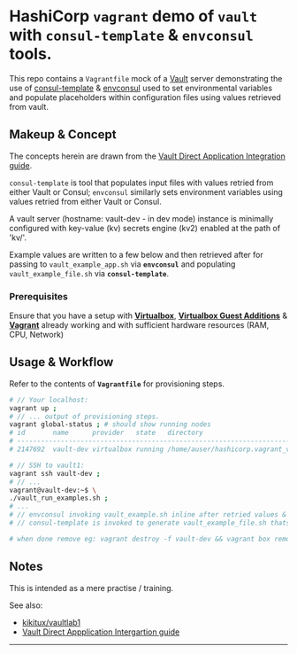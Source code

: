 # HashiCorp `vagrant` demo of **`vault`** with **`consul-template`** & **`envconsul`** tools.
This repo contains a `Vagrantfile` mock of a [Vault](https://www.vaultproject.io/) server demonstrating the use of [consul-template](https://github.com/hashicorp/consul-template) & [envconsul](https://github.com/hashicorp/envconsul/) used to set environmental variables and populate placeholders within configuration files using values retrieved from vault.


## Makeup & Concept

The concepts herein are drawn from the [Vault Direct Application Integration guide](https://learn.hashicorp.com/vault/developer/sm-app-integration). 

`consul-template` is tool that populates input files with values retried from either Vault or Consul; `envconsul` similarly sets environment variables using values retried from either Vault or Consul.

A vault server (hostname: vault-dev - in dev mode) instance is minimally configured with key-value (kv) secrets engine (kv2) enabled at the path of 'kv/'.

Example values are written to a few below and then retrieved after for passing to `vault_example_app.sh` via **`envconsul`** and populating `vault_example_file.sh` via **`consul-template`**.


### Prerequisites
Ensure that you have a setup with [**Virtualbox**](https://www.virtualbox.org/), [**Virtualbox Guest Additions**](https://download.virtualbox.org/virtualbox/) & [**Vagrant**](https://www.vagrantup.com/) already working and with sufficient hardware resources (RAM, CPU, Network)


## Usage & Workflow
Refer to the contents of **`Vagrantfile`** for provisioning steps.

```bash
# // Your localhost:
vagrant up ;
# // ... output of provisioning steps.
vagrant global-status ; # should show running nodes
# id       name      provider   state   directory
# -------------------------------------------------------------------------------
# 2147692  vault-dev virtualbox running /home/auser/hashicorp.vagrant_vault_envconsul_consul-template

# // SSH to vault1:
vagrant ssh vault-dev ;
# // ...
vagrant@vault-dev:~$ \
./vault_run_examples.sh ;
# ...
# // envconsul invoking vault_example.sh inline after retried values & then
# // consul-template is invoked to generate vault_example_file.sh thats then executed.

# when done remove eg: vagrant destroy -f vault-dev && vagrant box remove -f debian/buster64 ;
```


## Notes
This is intended as a mere practise / training.

See also:
 - [kikitux/vaultlab1](https://github.com/kikitux/vaultlab1)
 - [Vault Direct Appplication Intergartion guide](https://learn.hashicorp.com/vault/developer/sm-app-integration)
 -----
